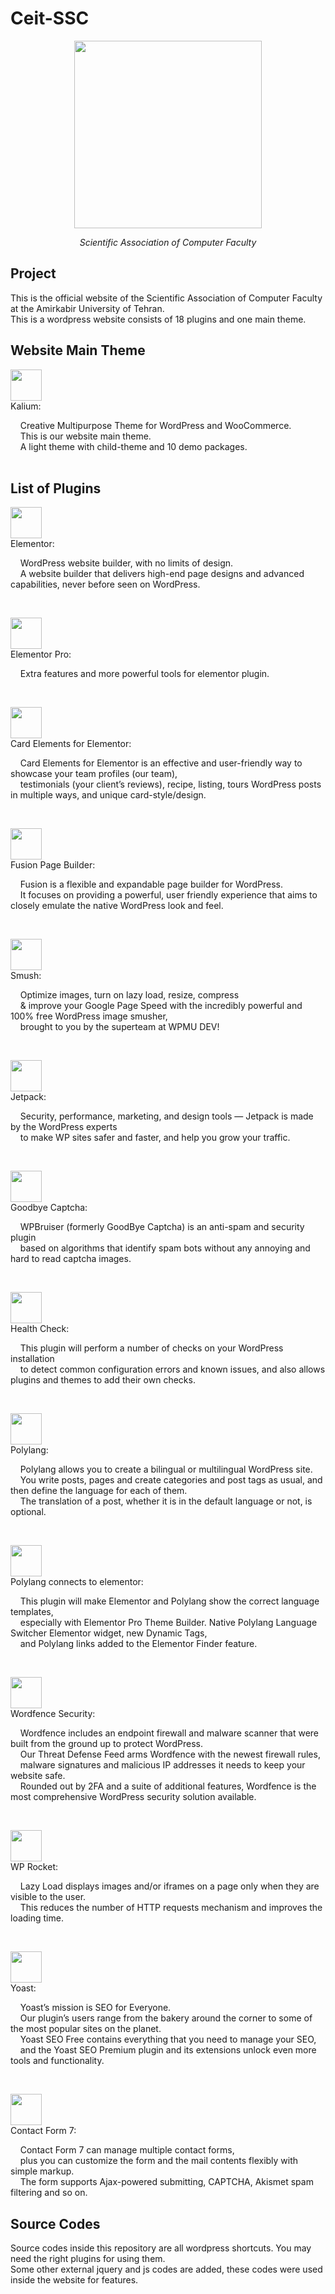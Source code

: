 # Ceit-SSC

<p align="center">
  <a href="http://ceit-ssc.ir/en/home/"><img src="https://github.com/amirhnajafiz/Ceit-SSC/blob/master/ssclogoenghorizontal-1536x1492.png" width=300 /></a>
  <p align="center"><i>Scientific Association of Computer Faculty</i></p>
</p>

## Project
<p>
  This is the official website of the Scientific Association of Computer Faculty at the Amirkabir University of Tehran.<br />
  This is a wordpress website consists of 18 plugins and one main theme.<br />
</p>

## Website Main Theme
<p>
  <a href="https://themeforest.net/item/kalium-creative-theme-for-professionals/10860525?gclid=CjwKCAjw3pWDBhB3EiwAV1c5rDlgIl0rqMsnDryzKJAc0Z88JEcCL47BLy-    gA52yBhOaDlk_X0InYxoCWA0QAvD_BwE"><img src="https://github.com/amirhnajafiz/Ceit-SSC/blob/master/Plugin%20Pics/Kalium-logo.png" width=50 /></a>
  <br />Kalium:<br />
</p>
<p>
&nbsp;&nbsp;&nbsp;&nbsp;Creative Multipurpose Theme for WordPress and WooCommerce.<br />
&nbsp;&nbsp;&nbsp;&nbsp;This is our website main theme.<br />
&nbsp;&nbsp;&nbsp;&nbsp;A light theme with child-theme and 10 demo packages.<br />
&nbsp;&nbsp;&nbsp;&nbsp;
</p>

## List of Plugins
<p>
  <a href="https://wordpress.org/plugins/elementor/"><img src="https://github.com/amirhnajafiz/Ceit-SSC/blob/master/Plugin%20Pics/elementor.png" width=50 /></a>
  <br />Elementor:<br />
</p>
<p>
&nbsp;&nbsp;&nbsp;&nbsp;WordPress website builder, with no limits of design.<br />
&nbsp;&nbsp;&nbsp;&nbsp;A website builder that delivers high-end page designs and advanced capabilities, never before seen on WordPress.
</p>
<br />
<p>
  <a href="https://wordpress.org/plugins/elementor/"><img src="https://ps.w.org/piotnet-addons-for-elementor/assets/icon-256x256.png?rev=1972753" width=50 /></a>
  <br />Elementor Pro:<br />
</p>
<p>
&nbsp;&nbsp;&nbsp;&nbsp;Extra features and more powerful tools for elementor plugin.
</p>
<br />
<p>
  <a href="https://wordpress.org/plugins/card-elements-for-elementor/"><img src="https://github.com/amirhnajafiz/Ceit-SSC/blob/master/Plugin%20Pics/elementor-card-elements.png" width=50 /></a>
  <br />Card Elements for Elementor:<br />
</p>
<p>
&nbsp;&nbsp;&nbsp;&nbsp;Card Elements for Elementor is an effective and user-friendly way to showcase your team profiles (our team),<br />
&nbsp;&nbsp;&nbsp;&nbsp;testimonials (your client’s reviews), recipe, listing, tours WordPress posts in multiple ways, and unique card-style/design.
</p>
<br />
<p>
  <a href="https://wordpress.org/plugins/fusion/"><img src="https://github.com/amirhnajafiz/Ceit-SSC/blob/master/Plugin%20Pics/fusion.jpg" width=50 /></a>
  <br />Fusion Page Builder:<br />
</p>
<p>
&nbsp;&nbsp;&nbsp;&nbsp;Fusion is a flexible and expandable page builder for WordPress.<br />
&nbsp;&nbsp;&nbsp;&nbsp;It focuses on providing a powerful, user friendly experience that aims to closely emulate the native WordPress look and feel.
</p>
<br />
<p>
  <a href="https://wordpress.org/plugins/wp-smushit/"><img src="https://github.com/amirhnajafiz/Ceit-SSC/blob/master/Plugin%20Pics/Smush.gif" width=50 /></a>
  <br />Smush:<br />
</p>
<p>
&nbsp;&nbsp;&nbsp;&nbsp;Optimize images, turn on lazy load, resize, compress <br />
&nbsp;&nbsp;&nbsp;&nbsp;& improve your Google Page Speed with the incredibly powerful and 100% free WordPress image smusher,<br />
&nbsp;&nbsp;&nbsp;&nbsp;brought to you by the superteam at WPMU DEV!
</p>
<br />
<p>
  <a href="https://wordpress.org/plugins/jetpack/"><img src="https://github.com/amirhnajafiz/Ceit-SSC/blob/master/Plugin%20Pics/jetpack.png" width=50 /></a>
  <br />Jetpack:<br />
</p>
<p>
&nbsp;&nbsp;&nbsp;&nbsp;Security, performance, marketing, and design tools — Jetpack is made by the WordPress experts<br />
&nbsp;&nbsp;&nbsp;&nbsp;to make WP sites safer and faster, and help you grow your traffic.
</p>
<br />
<p>
  <a href="https://fr.wordpress.org/plugins/goodbye-captcha/"><img src="https://github.com/amirhnajafiz/Ceit-SSC/blob/master/Plugin%20Pics/anti-spam.png" width=50 /></a>
  <br />Goodbye Captcha:<br />
</p>
<p>
&nbsp;&nbsp;&nbsp;&nbsp;WPBruiser (formerly GoodBye Captcha) is an anti-spam and security plugin<br />
&nbsp;&nbsp;&nbsp;&nbsp;based on algorithms that identify spam bots without any annoying and hard to read captcha images.
</p>
<br />
<p>
  <a href="https://wordpress.org/plugins/health-check/"><img src="https://github.com/amirhnajafiz/Ceit-SSC/blob/master/Plugin%20Pics/healthcheck.png" width=50 /></a>
  <br />Health Check:<br />
</p>
<p>
&nbsp;&nbsp;&nbsp;&nbsp;This plugin will perform a number of checks on your WordPress installation<br />
&nbsp;&nbsp;&nbsp;&nbsp;to detect common configuration errors and known issues, and also allows plugins and themes to add their own checks.
</p>
<br />
<p>
  <a href="https://wordpress.org/plugins/polylang/"><img src="https://github.com/amirhnajafiz/Ceit-SSC/blob/master/Plugin%20Pics/polylang.png" width=50 /></a>
  <br />Polylang:<br />
</p>
<p>
&nbsp;&nbsp;&nbsp;&nbsp;Polylang allows you to create a bilingual or multilingual WordPress site.<br />
&nbsp;&nbsp;&nbsp;&nbsp;You write posts, pages and create categories and post tags as usual, and then define the language for each of them.<br />
&nbsp;&nbsp;&nbsp;&nbsp;The translation of a post, whether it is in the default language or not, is optional.
</p>
<br />
<p>
  <a href="https://wordpress.org/plugins/connect-polylang-elementor/"><img src="https://github.com/amirhnajafiz/Ceit-SSC/blob/master/Plugin%20Pics/polylang-elementor.png" width=50 /></a>
  <br />Polylang connects to elementor:<br />
</p>
<p>
&nbsp;&nbsp;&nbsp;&nbsp;This plugin will make Elementor and Polylang show the correct language templates,<br />
&nbsp;&nbsp;&nbsp;&nbsp;especially with Elementor Pro Theme Builder. Native Polylang Language Switcher Elementor widget, new Dynamic Tags, <br />
&nbsp;&nbsp;&nbsp;&nbsp;and Polylang links added to the Elementor Finder feature.
</p>
<br />
<p>
  <a href="https://wordpress.org/plugins/wordfence/"><img src="https://github.com/amirhnajafiz/Ceit-SSC/blob/master/Plugin%20Pics/wordfence.png" width=50 /></a>
  <br />Wordfence Security:<br />
</p>
<p>
&nbsp;&nbsp;&nbsp;&nbsp;Wordfence includes an endpoint firewall and malware scanner that were built from the ground up to protect WordPress.<br />
&nbsp;&nbsp;&nbsp;&nbsp;Our Threat Defense Feed arms Wordfence with the newest firewall rules,<br />
&nbsp;&nbsp;&nbsp;&nbsp;malware signatures and malicious IP addresses it needs to keep your website safe.<br />
&nbsp;&nbsp;&nbsp;&nbsp;Rounded out by 2FA and a suite of additional features, Wordfence is the most comprehensive WordPress security solution available.
</p>
<br />
<p>
  <a href="https://wordpress.org/plugins/rocket-lazy-load/"><img src="https://github.com/amirhnajafiz/Ceit-SSC/blob/master/Plugin%20Pics/wprocket.png" width=50 /></a>
  <br />WP Rocket:<br />
</p>
<p>
&nbsp;&nbsp;&nbsp;&nbsp;Lazy Load displays images and/or iframes on a page only when they are visible to the user.<br />
&nbsp;&nbsp;&nbsp;&nbsp;This reduces the number of HTTP requests mechanism and improves the loading time.
</p>
<br />
<p>
  <a href="https://wordpress.org/plugins/wordpress-seo/"><img src="https://github.com/amirhnajafiz/Ceit-SSC/blob/master/Plugin%20Pics/yoast.png" width=50 /></a>
  <br />Yoast:<br />
</p>
<p>
&nbsp;&nbsp;&nbsp;&nbsp;Yoast’s mission is SEO for Everyone. <br/>
&nbsp;&nbsp;&nbsp;&nbsp;Our plugin’s users range from the bakery around the corner to some of the most popular sites on the planet.<br />
&nbsp;&nbsp;&nbsp;&nbsp;Yoast SEO Free contains everything that you need to manage your SEO,<br />
&nbsp;&nbsp;&nbsp;&nbsp;and the Yoast SEO Premium plugin and its extensions unlock even more tools and functionality.
</p>
<br />
<p>
  <a href="https://wordpress.org/plugins/contact-form-7/"><img src="https://github.com/amirhnajafiz/Ceit-SSC/blob/master/Plugin%20Pics/contactform7.png" width=50 /></a>
  <br />Contact Form 7:<br />
</p>
<p>
&nbsp;&nbsp;&nbsp;&nbsp;Contact Form 7 can manage multiple contact forms,<br />
&nbsp;&nbsp;&nbsp;&nbsp;plus you can customize the form and the mail contents flexibly with simple markup.<br />
&nbsp;&nbsp;&nbsp;&nbsp;The form supports Ajax-powered submitting, CAPTCHA, Akismet spam filtering and so on.
</p>

## Source Codes
<p>
Source codes inside this repository are all wordpress shortcuts. You may need the right plugins for using them.<br />
Some other external jquery and js codes are added, these codes were used inside the website for features.
</p>
